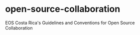 # open-source-collaboration
EOS Costa Rica's Guidelines and Conventions for Open Source Collaboration

